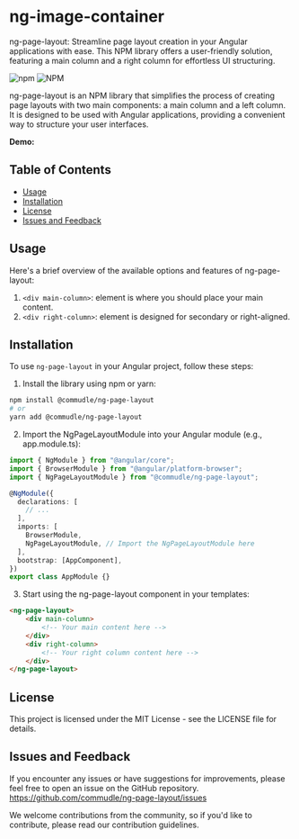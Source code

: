 # ng-image-container

ng-page-layout: Streamline page layout creation in your Angular applications with ease. This NPM library offers a user-friendly solution, featuring a main column and a right column for effortless UI structuring.

![npm](https://img.shields.io/npm/v/%40commudle%2Fng-page-layout?logo=npm&link=https%3A%2F%2Fgithub.com%2Fcommudle%2Fng-page-layout)
![NPM](https://img.shields.io/npm/l/%40commudle%2Fng-page-layout)

ng-page-layout is an NPM library that simplifies the process of creating page layouts with two main components: a main column and a left column. It is designed to be used with Angular applications, providing a convenient way to structure your user interfaces.

**Demo:**
<!-- [Preview](https://www.commudle.com/communities/cdn-commudle-developer-network/events/connectivity-and-storage-in-docker-containers) -->

## Table of Contents

- [Usage](#usage)
- [Installation](#installation)
- [License](#license)
- [Issues and Feedback](#issues-and-feedback)

## Usage

Here's a brief overview of the available options and features of ng-page-layout:

1. `<div main-column>`: element is where you should place your main content.
2. `<div right-column>`: element is designed for secondary or right-aligned.

## Installation

To use `ng-page-layout` in your Angular project, follow these steps:

1. Install the library using npm or yarn:

```bash
npm install @commudle/ng-page-layout
# or
yarn add @commudle/ng-page-layout
```

2. Import the NgPageLayoutModule into your Angular module (e.g., app.module.ts):

```typescript
import { NgModule } from "@angular/core";
import { BrowserModule } from "@angular/platform-browser";
import { NgPageLayoutModule } from "@commudle/ng-page-layout";

@NgModule({
  declarations: [
    // ...
  ],
  imports: [
    BrowserModule,
    NgPageLayoutModule, // Import the NgPageLayoutModule here
  ],
  bootstrap: [AppComponent],
})
export class AppModule {}
```

3. Start using the ng-page-layout component in your templates:

```html
<ng-page-layout>
    <div main-column>
        <!-- Your main content here -->
    </div>
    <div right-column>
        <!-- Your right column content here -->
    </div>
</ng-page-layout>
```

## License

This project is licensed under the MIT License - see the LICENSE file for details.

## Issues and Feedback

If you encounter any issues or have suggestions for improvements, please feel free to open an issue on the GitHub repository.
<https://github.com/commudle/ng-page-layout/issues>

We welcome contributions from the community, so if you'd like to contribute, please read our contribution guidelines.

